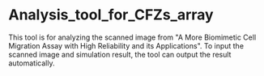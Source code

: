 # Analysis_tool_for_CFZs_array
This tool is for analyzing the scanned image from "A More Biomimetic Cell Migration Assay with High Reliability and its Applications".
To input the scanned image and simulation result, the tool can output the result automatically.
